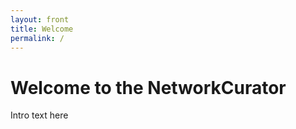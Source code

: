 ```yaml
---
layout: front
title: Welcome
permalink: /
---
```


# Welcome to the NetworkCurator

Intro text here
